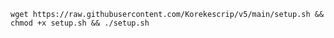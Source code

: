 <pre><code>wget https://raw.githubusercontent.com/Korekescrip/v5/main/setup.sh && chmod +x setup.sh && ./setup.sh</code></pre>
